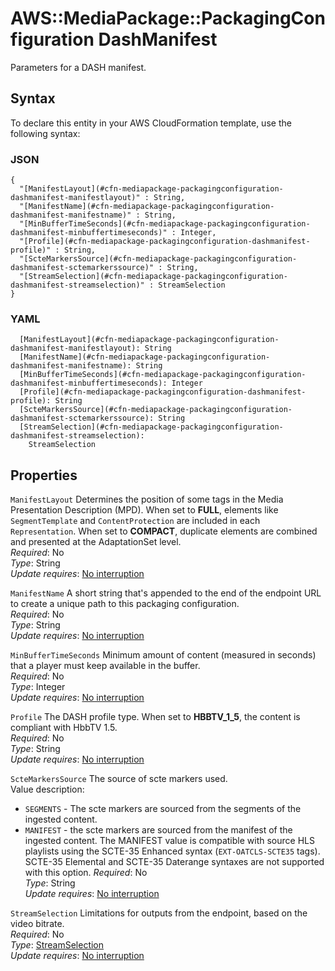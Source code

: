 # AWS::MediaPackage::PackagingConfiguration DashManifest<a name="aws-properties-mediapackage-packagingconfiguration-dashmanifest"></a>

Parameters for a DASH manifest\.

## Syntax<a name="aws-properties-mediapackage-packagingconfiguration-dashmanifest-syntax"></a>

To declare this entity in your AWS CloudFormation template, use the following syntax:

### JSON<a name="aws-properties-mediapackage-packagingconfiguration-dashmanifest-syntax.json"></a>

```
{
  "[ManifestLayout](#cfn-mediapackage-packagingconfiguration-dashmanifest-manifestlayout)" : String,
  "[ManifestName](#cfn-mediapackage-packagingconfiguration-dashmanifest-manifestname)" : String,
  "[MinBufferTimeSeconds](#cfn-mediapackage-packagingconfiguration-dashmanifest-minbuffertimeseconds)" : Integer,
  "[Profile](#cfn-mediapackage-packagingconfiguration-dashmanifest-profile)" : String,
  "[ScteMarkersSource](#cfn-mediapackage-packagingconfiguration-dashmanifest-sctemarkerssource)" : String,
  "[StreamSelection](#cfn-mediapackage-packagingconfiguration-dashmanifest-streamselection)" : StreamSelection
}
```

### YAML<a name="aws-properties-mediapackage-packagingconfiguration-dashmanifest-syntax.yaml"></a>

```
  [ManifestLayout](#cfn-mediapackage-packagingconfiguration-dashmanifest-manifestlayout): String
  [ManifestName](#cfn-mediapackage-packagingconfiguration-dashmanifest-manifestname): String
  [MinBufferTimeSeconds](#cfn-mediapackage-packagingconfiguration-dashmanifest-minbuffertimeseconds): Integer
  [Profile](#cfn-mediapackage-packagingconfiguration-dashmanifest-profile): String
  [ScteMarkersSource](#cfn-mediapackage-packagingconfiguration-dashmanifest-sctemarkerssource): String
  [StreamSelection](#cfn-mediapackage-packagingconfiguration-dashmanifest-streamselection): 
    StreamSelection
```

## Properties<a name="aws-properties-mediapackage-packagingconfiguration-dashmanifest-properties"></a>

`ManifestLayout`  <a name="cfn-mediapackage-packagingconfiguration-dashmanifest-manifestlayout"></a>
Determines the position of some tags in the Media Presentation Description \(MPD\)\. When set to **FULL**, elements like `SegmentTemplate` and `ContentProtection` are included in each `Representation`\. When set to **COMPACT**, duplicate elements are combined and presented at the AdaptationSet level\.  
*Required*: No  
*Type*: String  
*Update requires*: [No interruption](https://docs.aws.amazon.com/AWSCloudFormation/latest/UserGuide/using-cfn-updating-stacks-update-behaviors.html#update-no-interrupt)

`ManifestName`  <a name="cfn-mediapackage-packagingconfiguration-dashmanifest-manifestname"></a>
A short string that's appended to the end of the endpoint URL to create a unique path to this packaging configuration\.  
*Required*: No  
*Type*: String  
*Update requires*: [No interruption](https://docs.aws.amazon.com/AWSCloudFormation/latest/UserGuide/using-cfn-updating-stacks-update-behaviors.html#update-no-interrupt)

`MinBufferTimeSeconds`  <a name="cfn-mediapackage-packagingconfiguration-dashmanifest-minbuffertimeseconds"></a>
Minimum amount of content \(measured in seconds\) that a player must keep available in the buffer\.  
*Required*: No  
*Type*: Integer  
*Update requires*: [No interruption](https://docs.aws.amazon.com/AWSCloudFormation/latest/UserGuide/using-cfn-updating-stacks-update-behaviors.html#update-no-interrupt)

`Profile`  <a name="cfn-mediapackage-packagingconfiguration-dashmanifest-profile"></a>
The DASH profile type\. When set to **HBBTV\_1\_5**, the content is compliant with HbbTV 1\.5\.  
*Required*: No  
*Type*: String  
*Update requires*: [No interruption](https://docs.aws.amazon.com/AWSCloudFormation/latest/UserGuide/using-cfn-updating-stacks-update-behaviors.html#update-no-interrupt)

`ScteMarkersSource`  <a name="cfn-mediapackage-packagingconfiguration-dashmanifest-sctemarkerssource"></a>
The source of scte markers used\.  
Value description:  
+  `SEGMENTS` \- The scte markers are sourced from the segments of the ingested content\.
+  `MANIFEST` \- the scte markers are sourced from the manifest of the ingested content\. The MANIFEST value is compatible with source HLS playlists using the SCTE\-35 Enhanced syntax \(`EXT-OATCLS-SCTE35` tags\)\. SCTE\-35 Elemental and SCTE\-35 Daterange syntaxes are not supported with this option\.
*Required*: No  
*Type*: String  
*Update requires*: [No interruption](https://docs.aws.amazon.com/AWSCloudFormation/latest/UserGuide/using-cfn-updating-stacks-update-behaviors.html#update-no-interrupt)

`StreamSelection`  <a name="cfn-mediapackage-packagingconfiguration-dashmanifest-streamselection"></a>
Limitations for outputs from the endpoint, based on the video bitrate\.  
*Required*: No  
*Type*: [StreamSelection](aws-properties-mediapackage-packagingconfiguration-streamselection.md)  
*Update requires*: [No interruption](https://docs.aws.amazon.com/AWSCloudFormation/latest/UserGuide/using-cfn-updating-stacks-update-behaviors.html#update-no-interrupt)